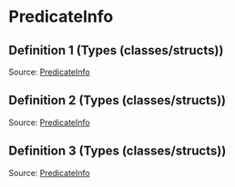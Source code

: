 # PredicateInfo

## Definition 1 (Types (classes/structs))

Source: [PredicateInfo](../csrc/device_lower/analysis/thread_predicate.h#L46)

## Definition 2 (Types (classes/structs))

Source: [PredicateInfo](../csrc/index_compute.h#L364)

## Definition 3 (Types (classes/structs))

Source: [PredicateInfo](../csrc/predicate_compute.h#L87)

